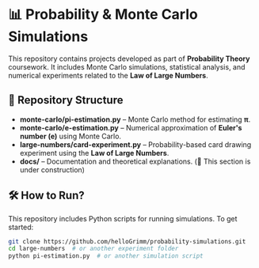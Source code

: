 # 📊 Probability & Monte Carlo Simulations  

This repository contains projects developed as part of **Probability Theory** coursework. It includes Monte Carlo simulations, statistical analysis, and numerical experiments related to the **Law of Large Numbers**.  

## 📂 Repository Structure  
- **monte-carlo/pi-estimation.py** – Monte Carlo method for estimating **π**.  
- **monte-carlo/e-estimation.py** – Numerical approximation of **Euler's number (e)** using Monte Carlo.  
- **large-numbers/card-experiment.py** – Probability-based card drawing experiment using the **Law of Large Numbers**.  
- **docs/** – Documentation and theoretical explanations. (🚧 This section is under construction)

## 🛠️ How to Run?  
This repository includes Python scripts for running simulations. To get started:  
```sh
git clone https://github.com/helloGrimm/probability-simulations.git
cd large-numbers  # or another experiment folder  
python pi-estimation.py  # or another simulation script  
